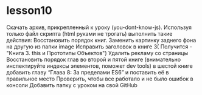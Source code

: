 # lesson10
Скачать архив, прикрепленный к уроку (you-dont-know-js). 
Используя только файл скрипта (html руками не трогать) выполнить такие действия:
Восстановить порядок книг.
Заменить картинку заднего фона на другую из папки image
Исправить заголовок в книге 3( Получится - "Книга 3. this и Прототипы Объектов")
Удалить рекламу со страницы
Восстановить порядок глав во второй и пятой книге (внимательно инспектируйте индексы элементов, поможет dev tools)
в шестой книге добавить главу “Глава 8: За пределами ES6” и поставить её в правильное место
Проверить, чтобы все работало и не было ошибок в консоли
Добавить папку с уроком на свой GitHub